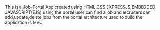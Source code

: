 This is a Job-Portal App created using HTML,CSS,EXPRESSJS,EMBEDDED JAVASCRIPT(EJS) using the portal user can find a job and recruiters can add,update,delete jobs from the portal architecture used to build the application is MVC
